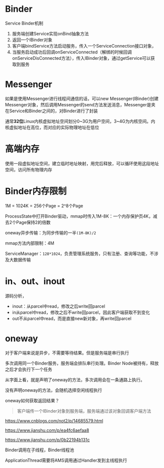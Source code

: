 # Binder

Service Binder机制

1. 服务端创建Service实现onBind抽象方法
2. 返回一个IBinder对象
3. 客户端bindService方法启动服务，传入一个ServiceConnection接口对象，
4. 当服务启动成功后回调onServiceConnected（解绑的时候回调onServiceDisConnected方法），传入IBinder对象，通过getService可以获取到服务

# Messenger

如果是使用Messenger进行线程间通信的话，可以new Messenger(IBinder)创建Messenger对象，然后调用Messenger的send方法发送消息，Messenger是夹在Service和Binder之间的，对Binder进行了封装



通常**32位**Linux内核虚拟地址空间划分0~3G为用户空间，3~4G为内核空间。内核虚拟地址在高位，而对应的实际物理地址在低位

# 高端内存

使用一段虚拟地址空间，建立临时地址映射，用完后释放，可以循环使用这段地址空间，访问所有物理内存

# Binder内存限制

1M = 1024K = 256个Page = 2^8个Page

ProcessState中打开Binder驱动，mmap时传入1M-8K：一个内存保护页4K，减去2个Page保持2的倍数

oneway异步传输：为同步传输的一半`(1M-8K)/2`

mmap方法内部限制：4M

ServiceManager：`128*1024`，负责管理系统服务，只有注册、查询等功能，不涉及大数据传输

# in、out、inout

源码分析，

* inout：从parcel中read，修改之后write回parcel
* in从parcel中read，修改之后不write回parcel，因此客户端获取不到变化
* out不从parcel中read，而是直接new新对象，再write回parcel

# oneway

对于客户端来说是异步，不需要等待结果。但是服务端是串行执行

多次调用同一个Binder服务，服务端会排队串行处理。Binder Node被持有，释放之后才会执行下一个任务

从字面上看，就是声明了oneway的方法，多次调用会在一条通路上执行。

没有声明oneway的方法，会随机选择空闲线程执行

oneway如何获取返回结果？

> 客户端传一个IBinder对象到服务端，服务端通过该对象回调客户端方法

https://www.cnblogs.com/not2/p/14685579.html

https://www.jianshu.com/p/ea4fc6aefaa8

https://www.jianshu.com/p/0b22194b131c

Binder调用在子线程，Binder线程池

ApplicationThread需要将AMS调用通过Handler发到主线程执行
